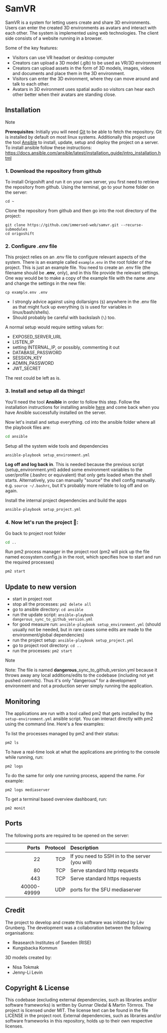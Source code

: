 # SamVR 
SamVR is a system for letting users create and share 3D environments. Users can enter the created 3D environments as avatars and interact with each other.
The system is implemented using web technologies. The client side consists of a website running in a browser.

Some of the key features:
- Visitors can use VR headset or desktop computer
- Creators can upload a 3D model (.glb) to be used as VR/3D environment
- Creators can upload assets in the form of 3D models, images, videos and documents and place them in the 3D environment.
- Visitors can enter the 3D evironment, where they can move around and talk to each other.
- Avatars in 3D evironment uses spatial audio so visitors can hear each other better when their avatars are standing close.

## Installation
> [!NOTE]
> **Prerequisites**: Initially you will need [Git](https://git-scm.com/) to be able to fetch the repository. Git is installed by default on most linux systems.
Additionally this project use the tool [Ansible](https://www.ansible.com/) to install, update, setup and deploy the project on a server.
To install ansible follow these instructions:
https://docs.ansible.com/ansible/latest/installation_guide/intro_installation.html

### 1. Download the repository from github
To install Origoshift and run it on your own server, you first need to retrieve the repository from github.
Using the terminal, go to your home folder on the server:
```
cd ~
```
Clone the repository from github and then go into the root directory of the project:
```
git clone https://github.com/immersed-web/samvr.git --recurse-submodules
cd origoshift
```

### 2. Configure _.env_ file
This project relies on an .env file to configure relevant aspects of the system.
There is an example called `example.env` in the root folder of the project. This is just an example file. You need to create an .env file (the filename should be **.env**, only), and in this file provide the relevant settings. One way would be to make a copy of the example file with the name .env and change the settings in the new file:
```
cp example.env .env
```
- I strongly advice against using dollarsigns (`$`) anywhere in the .env file as that might fuck up everything (`$` is used for variables in linux/bash/shells).
- Should probably be careful with backslash (`\`) too.

A normal setup would require setting values for:
- EXPOSED_SERVER_URL
- LISTEN_IP
- setting INTERNAL_IP, or possibly, commenting it out
- DATABASE_PASSWORD
- SESSION_KEY
- ADMIN_PASSWORD
- JWT_SECRET


The rest could be left as is.

### 3. Install and setup all da thingz!
You'll need the tool __Ansible__ in order to follow this step. Follow the installation instructions for installing ansible [here](https://docs.ansible.com/ansible/latest/installation_guide/intro_installation.html) and come back when you have Ansible successfully installed on the server.

Now let's install and setup everything.
cd into the ansible folder where all the playbook files are:
```bash
cd ansible
```
Setup all the system wide tools and dependencies
```bash
ansible-playbook setup_environment.yml
```

__Log off and log back in__. This is needed because the previous script (setup_environment.yml) added some environment variables to the user/profile (.bashrc or equivalent) that only gets loaded when the shell starts. Alternatively, you can manually "source" the shell config manually. e.g. `source ~/.bashrc`, but it's probably more reliable to log off and on again.

Install the internal project dependencies and build the apps
```bash
ansible-playbook setup_project.yml
```

### 4. Now let's run the project 🚀:
Go back to project root folder
```bash
cd ..
```
Run pm2 process manager in the project root (pm2 will pick up the file named ecosystem.config.js in the root, which specifies how to start and run the required processes)
```bash
pm2 start
```

## Update to new version
- start in project root
- stop all the processes: `pm2 delete all`
- go to ansible directory: `cd ansible`
- run the update script: `ansible-playbook dangerous_sync_to_github_version.yml`
- for good measure run: `ansible-playbook setup_environment.yml` (should usually not be needed, but in rare cases some edits are made to the environment/global dependencies)
- run the project setup: `ansible-playbook setup_project.yml`
- go to project root directory: `cd ..`
- run the processes: `pm2 start`

> [!NOTE]
> Note: The file is named **dangerous**_sync_to_github_version.yml because it throws away any local additions/edits to the codebase (including not yet pushed commits). Thus it's only "dangerous" for a development environment and not a production server simply running the application.


## Monitoring
The applications are run with a tool called pm2 that gets installed by the `setup-environment.yml` ansible script. You can interact directly with pm2 using the command line. Here's a few examples:

To list the processes managed by pm2 and their status:
```
pm2 ls
```

To have a real-time look at what the applications are printing to the console while running, run:
```
pm2 logs
```

To do the same for only one running process, append the name. For example:
```
pm2 logs mediaserver
```

To get a terminal based overview dashboard, run:
```
pm2 monit
```

## Ports
The following ports are required to be opened on the server:

| Ports | Protocol  | Description |
| -------: | -------: | :----- |
| 22    | TCP       | If you need to SSH in to the server (you will) |
| 80    | TCP       | Serve standard http requests |
| 443   | TCP       | Serve standard https requests |
| 40000-49999 | UDP | ports for the SFU mediaserver |

## Credit
The project to develop and create this software was initiated by Lèv Grunberg.
The development was a collaboration between the following organisations:
- Reasearch Institutes of Sweden (RISE)
- Kungsbacka Kommun

3D models created by:
- Nisa Tokmak
- Jenny-Li Levin

## Copyright & License
This codebase (excluding external dependencies, such as libraries and/or software frameworks) is written by Gunnar Oledal & Martin Törnros. The project is licensed under MIT. The license text can be found in the file LICENSE in the project root.
External dependencies, such as libraries and/or software frameworks in this repository, holds up to their own respective licenses.
